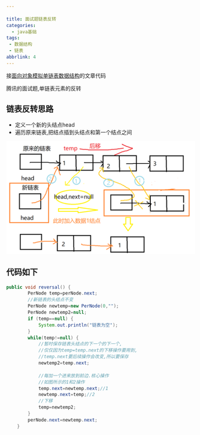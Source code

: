 ```yaml
---

title: 面试题链表反转
categories:
  - java基础
tags:
 - 数据结构
 - 链表
abbrlink: 4
---
```


接[面向对象模拟单链表数据结构](http://coderzhx.cn/blog/49 "标题")的文章代码

腾讯的面试题,单链表元素的反转

## 链表反转思路

- 定义一个新的头结点head
- 遍历原来链表,把结点插到头结点和第一个结点之间
 <!--more-->

![1567842349774](链表反转/1567842349774.png)

## 代码如下

```java
public void reversal() {
		PerNode temp=perNode.next;
		//新链表的头结点不变
		PerNode newtemp=new PerNode(0,"");
		PerNode newtemp2=null;
		if (temp==null) {
			System.out.println("链表为空");
		}
		while(temp!=null) {
			//暂时保存链表头结点的下一个的下一个,
			//仅仅因为temp=temp.next的下移操作要用到,
            //temp.next要后续操作会改变,所以要保存
			newtemp2=temp.next;
			
			//每加一个进来放到前边.核心操作
            //如图所示的1和2操作
			temp.next=newtemp.next;//1
			newtemp.next=temp;//2
			//下移
			temp=newtemp2;
		}
		perNode.next=newtemp.next;
	}
```


